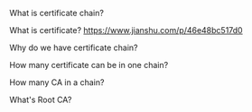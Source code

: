 What is certificate chain?

What is certificate?
https://www.jianshu.com/p/46e48bc517d0

Why do we have certificate chain?

How many certificate can be in one chain?

How many CA in a chain?

What's Root CA?

